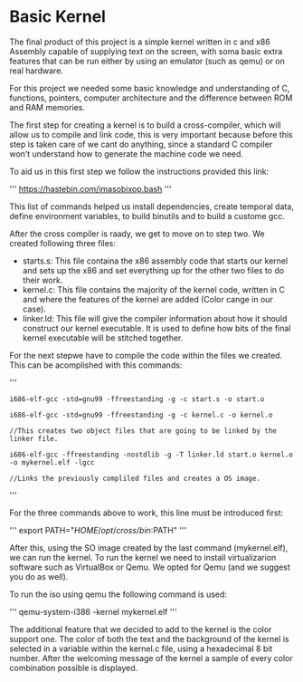 Basic Kernel
==========

The final product of this project is a simple kernel written in c and x86 Assembly capable of supplying text on the screen, with soma basic extra features
that can be run either by using an emulator (such as qemu) or on real hardware.

For this project we needed some basic knowledge and understanding of C, functions, pointers, computer architecture and the difference between ROM
and RAM memories.

The first step for creating a kernel is to build a cross-compiler, which will allow us to compile and link code, this is very important because
before this step is taken care of we cant do anything, since a standard C compiler won’t understand how to generate the machine code we need. 

To aid us in this first step we follow the instructions provided this link:  

'''
      https://hastebin.com/imasobixop.bash 
'''

This list of commands helped us install dependencies, create temporal data, define environment variables, to build binutils and to build a custome gcc.

After the cross compiler is raady, we get to move on to step two. We created following three files:
- starts.s: This file containa the x86 assembly code that starts our kernel and sets up the x86 and set everything up for the other two files to do their work.
- kernel.c: This file contains the majority of the kernel code, written in C and where the features of the kernel are added (Color cange in our case).
- linker.ld: This file will give the compiler information about how it should construct our kernel executable. It is used to define how bits of the final kernel
executable will be stitched together.

For the next stepwe have to compile the code within the files we created. This can be acomplished with  this commands:

'''

	i686-elf-gcc -std=gnu99 -ffreestanding -g -c start.s -o start.o

	i686-elf-gcc -std=gnu99 -ffreestanding -g -c kernel.c -o kernel.o

	//This creates two object files that are going to be linked by the linker file.

	i686-elf-gcc -ffreestanding -nostdlib -g -T linker.ld start.o kernel.o -o mykernel.elf -lgcc

	//Links the previously compliled files and creates a OS image.
'''

For the three commands above to work, this line must be introduced first: 

'''
       export PATH="$HOME/opt/cross/bin:$PATH"
'''

After this, using the SO image created by the last command (mykernel.elf), we can run the kernel. To run the kernel we need to install virtualizarion software
such as VirtualBox or Qemu. We opted for Qemu (and we suggest you do as well).

To run the iso using qemu the following command is used:

'''
    qemu-system-i386 -kernel mykernel.elf
'''

The additional feature that we decided to add to the kernel is the color support one. The color of both the text and the background of the kernel is selected
in a variable within the kernel.c file, using a hexadecimal 8 bit number. After the welcoming message of the kernel a sample of every color combination 
possible is displayed.